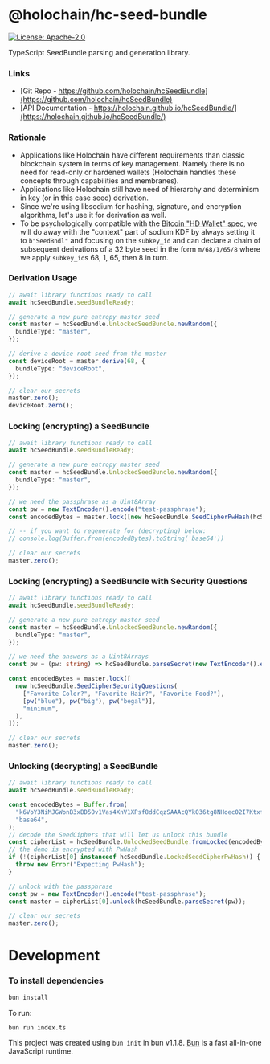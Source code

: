 # @holochain/hc-seed-bundle

[![License: Apache-2.0](https://img.shields.io/badge/License-Apache%202.0-blue.svg)](https://www.apache.org/licenses/LICENSE-2.0)

TypeScript SeedBundle parsing and generation library.

### Links

- [Git Repo - https://github.com/holochain/hcSeedBundle](https://github.com/holochain/hcSeedBundle)
- [API Documentation - https://holochain.github.io/hcSeedBundle/](https://holochain.github.io/hcSeedBundle/)

### Rationale

- Applications like Holochain have different requirements than classic blockchain system in terms of key management. Namely there is no need for read-only or hardened wallets (Holochain handles these concepts through capabilities and membranes).
- Applications like Holochain still have need of hierarchy and determinism in key (or in this case seed) derivation.
- Since we're using libsodium for hashing, signature, and encryption algorithms, let's use it for derivation as well.
- To be psychologically compatible with the [Bitcoin "HD Wallet" spec](https://github.com/bitcoin/bips/blob/master/bip-0032.mediawiki), we will do away with the "context" part of sodium KDF by always setting it to `b"SeedBndl"` and focusing on the `subkey_id` and can declare a chain of subsequent derivations of a 32 byte seed in the form `m/68/1/65/8` where we apply `subkey_id`s 68, 1, 65, then 8 in turn.

### Derivation Usage

```typescript
// await library functions ready to call
await hcSeedBundle.seedBundleReady;

// generate a new pure entropy master seed
const master = hcSeedBundle.UnlockedSeedBundle.newRandom({
  bundleType: "master",
});

// derive a device root seed from the master
const deviceRoot = master.derive(68, {
  bundleType: "deviceRoot",
});

// clear our secrets
master.zero();
deviceRoot.zero();
```

### Locking (encrypting) a SeedBundle

```typescript
// await library functions ready to call
await hcSeedBundle.seedBundleReady;

// generate a new pure entropy master seed
const master = hcSeedBundle.UnlockedSeedBundle.newRandom({
  bundleType: "master",
});

// we need the passphrase as a Uint8Array
const pw = new TextEncoder().encode("test-passphrase");
const encodedBytes = master.lock([new hcSeedBundle.SeedCipherPwHash(hcSeedBundle.parseSecret(pw), "minimum")]);

// -- if you want to regenerate for (decrypting) below:
// console.log(Buffer.from(encodedBytes).toString('base64'))

// clear our secrets
master.zero();
```

### Locking (encrypting) a SeedBundle with Security Questions

```typescript
// await library functions ready to call
await hcSeedBundle.seedBundleReady;

// generate a new pure entropy master seed
const master = hcSeedBundle.UnlockedSeedBundle.newRandom({
  bundleType: "master",
});

// we need the answers as a Uint8Arrays
const pw = (pw: string) => hcSeedBundle.parseSecret(new TextEncoder().encode(pw));

const encodedBytes = master.lock([
  new hcSeedBundle.SeedCipherSecurityQuestions(
    ["Favorite Color?", "Favorite Hair?", "Favorite Food?"],
    [pw("blue"), pw("big"), pw("begal")],
    "minimum",
  ),
]);

// clear our secrets
master.zero();
```

### Unlocking (decrypting) a SeedBundle

```typescript
// await library functions ready to call
await hcSeedBundle.seedBundleReady;

const encodedBytes = Buffer.from(
  "k6VoY3NiMJGWonB3xBD5Ov1Vas4XnV1XPsf8ddCqzSAAAcQYkO36tg8NHoec02I7KtxfX+ZnmBzIz+SoxDFDNfr4/9811ugf18FiRSywOyVagFHIRTyrfV3jZLRt6W0r7WuepaQLjlFu4jgVMrd2xBOBqmJ1bmRsZVR5cGWmbWFzdGVy",
  "base64",
);
// decode the SeedCiphers that will let us unlock this bundle
const cipherList = hcSeedBundle.UnlockedSeedBundle.fromLocked(encodedBytes);
// the demo is encrypted with PwHash
if (!(cipherList[0] instanceof hcSeedBundle.LockedSeedCipherPwHash)) {
  throw new Error("Expecting PwHash");
}

// unlock with the passphrase
const pw = new TextEncoder().encode("test-passphrase");
const master = cipherList[0].unlock(hcSeedBundle.parseSecret(pw));

// clear our secrets
master.zero();
```

# Development

### To install dependencies

```bash
bun install
```

To run:

```bash
bun run index.ts
```

This project was created using `bun init` in bun v1.1.8. [Bun](https://bun.sh) is a fast all-in-one JavaScript runtime.
